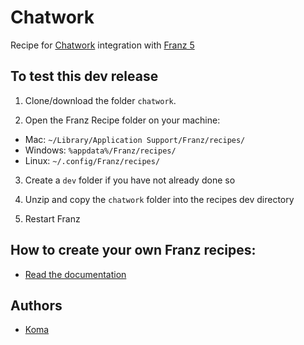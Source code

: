 # Chatwork
Recipe for [Chatwork](https://www.chatwork.com) integration with [Franz 5](http://meetfranz.com)

## To test this dev release

1. Clone/download the folder `chatwork`.

2. Open the Franz Recipe folder on your machine:
  * Mac: `~/Library/Application Support/Franz/recipes/`
  * Windows: `%appdata%/Franz/recipes/`
  * Linux: `~/.config/Franz/recipes/`

3. Create a `dev` folder if you have not already done so

3. Unzip and copy the `chatwork` folder into the recipes dev directory

4. Restart Franz

## How to create your own Franz recipes:
* [Read the documentation](https://github.com/meetfranz/plugins)

## Authors

- [Koma](https://github.com/koma-private/)
